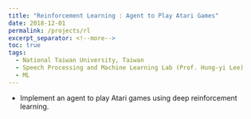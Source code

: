 ```yaml
---
title: "Reinforcement Learning : Agent to Play Atari Games"
date: 2018-12-01
permalink: /projects/rl
excerpt_separator: <!--more-->
toc: true
tags:
  - National Taiwan University, Taiwan
  - Speech Processing and Machine Learning Lab (Prof. Hung-yi Lee)
  - ML
---
```



<!-- --- -->
<!-- title: "Reinforcement Learning : Agent to Play Atari Games"
collection: ML-related
type: "ML-related"
permalink: /projects/rl
venue: "Speech Processing and Machine Learning Lab (Prof. Hung-yi Lee)"
date: 2018-12-01
location: "National Taiwan University, Taiwan"
--- -->

<!-- [More information here]() -->
* Implement an agent to play Atari games using deep reinforcement learning.
<!--more-->



